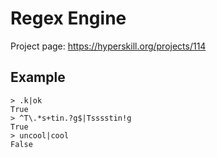 # Regex Engine

Project page: https://hyperskill.org/projects/114

## Example

```
> .k|ok
True
> ^T\.*s+tin.?g$|Tsssstin!g
True
> uncool|cool  
False
```
